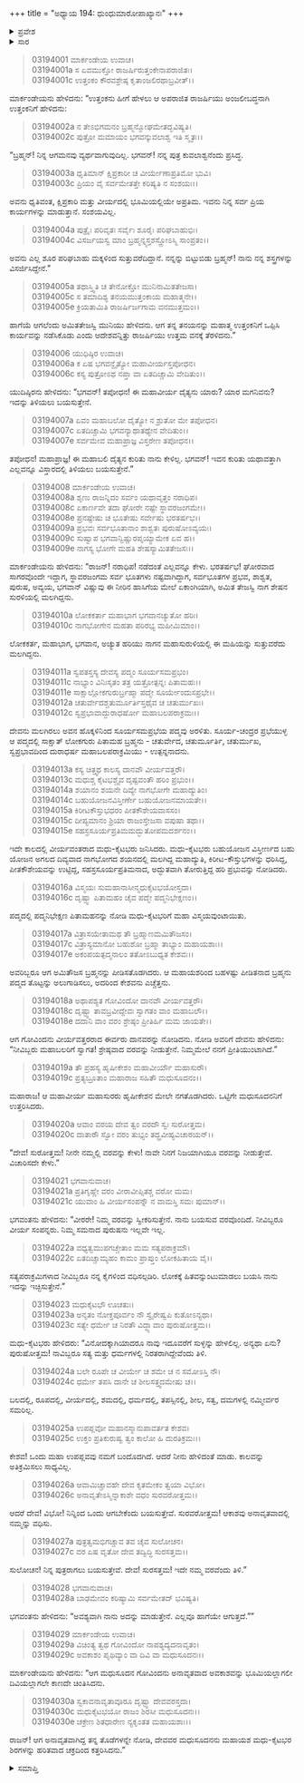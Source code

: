 +++
title = "ಅಧ್ಯಾಯ 194: ಧುಂಧುಮಾರೋಪಾಖ್ಯಾನಃ"
+++

<details><summary>ಪ್ರವೇಶ</summary>


।।   ಓಂ ಓಂ ನಮೋ ನಾರಾಯಣಾಯ।।   ಶ್ರೀ ವೇದವ್ಯಾಸಾಯ ನಮಃ ।।

ಶ್ರೀ ಕೃಷ್ಣದ್ವೈಪಾಯನ ವೇದವ್ಯಾಸ ವಿರಚಿತ  

**ಶ್ರೀ ಮಹಾಭಾರತ**

**ಆರಣ್ಯಕ ಪರ್ವ**

**ಮಾರ್ಕಂಡೇಯಸಮಸ್ಯಾ ಪರ್ವ**

**ಅಧ್ಯಾಯ 194**

</details>


<details><summary>ಸಾರ</summary>

ಆ ಕಾರ್ಯವನ್ನು ತನ್ನ ಮಗ ಕುವಲಾಶ್ವನು ಮಾಡುತ್ತಾನೆಂದು ಹೇಳಿ ಬೃಹದಶ್ವನು ತೆರಳಿದುದು (1-5). ಯುಧಿಷ್ಠಿರನು ಧುಂಧುವಿನ ಕುರಿತು ಕೇಳಲು ಮಾರ್ಕಂಡೇಯನು ಮಧು-ಕೈಟಭರು ವಿಷ್ಣುವಿನಿಂದ ವಧಿಸಲ್ಪಟ್ಟಿದುದನ್ನು ವರ್ಣಿಸಿದುದು (6-30).

</details>


> 03194001 ಮಾರ್ಕಂಡೇಯ ಉವಾಚ।   
03194001a ಸ ಏವಮುಕ್ತೋ ರಾಜರ್ಷಿರುತ್ತಂಕೇನಾಪರಾಜಿತಃ।  
03194001c ಉತ್ತಂಕಂ ಕೌರವಶ್ರೇಷ್ಠ ಕೃತಾಂಜಲಿರಥಾಬ್ರವೀತ್।।

ಮಾರ್ಕಂಡೇಯನು ಹೇಳಿದನು: “ಉತ್ತಂಕನು ಹೀಗೆ ಹೇಳಲು ಆ ಅಪರಾಜಿತ ರಾಜರ್ಷಿಯು ಅಂಜಲೀಬದ್ಧನಾಗಿ ಉತ್ತಂಕನಿಗೆ ಹೇಳಿದನು:

> 03194002a ನ ತೇಽಭಿಗಮನಂ ಬ್ರಹ್ಮನ್ಮೋಘಮೇತದ್ಭವಿಷ್ಯತಿ।  
03194002c ಪುತ್ರೋ ಮಮಾಯಂ ಭಗವನ್ಕುವಲಾಶ್ವ ಇತಿ ಸ್ಮೃತಃ।।

“ಬ್ರಹ್ಮನ್! ನಿನ್ನ ಆಗಮನವು ವ್ಯರ್ಥವಾಗುವುದಿಲ್ಲ. ಭಗವನ್! ನನ್ನ ಪುತ್ರ ಕುವಲಾಶ್ವನೆಂದು ಪ್ರಸಿದ್ಧ.

> 03194003a ಧೃತಿಮಾನ್ ಕ್ಷಿಪ್ರಕಾರೀ ಚ ವೀರ್ಯೇಣಾಪ್ರತಿಮೋ ಭುವಿ।  
03194003c ಪ್ರಿಯಂ ವೈ ಸರ್ವಮೇತತ್ತೇ ಕರಿಷ್ಯತಿ ನ ಸಂಶಯಃ।।

ಅವನು ಧೃತಿವಂತ, ಕ್ಷಿಪ್ರಕಾರಿ ಮತ್ತು ವೀರ್ಯದಲ್ಲಿ ಭೂಮಿಯಲ್ಲಿಯೇ ಅಪ್ರತಿಮ. ಇವನು ನಿನ್ನ ಸರ್ವ ಪ್ರಿಯ ಕಾರ್ಯಗಳನ್ನು ಮಾಡುತ್ತಾನೆ. ಸಂಶಯವಿಲ್ಲ.

> 03194004a ಪುತ್ರೈಃ ಪರಿವೃತಃ ಸರ್ವೈಃ ಶೂರೈಃ ಪರಿಘಬಾಹುಭಿಃ।  
03194004c ವಿಸರ್ಜಯಸ್ವ ಮಾಂ ಬ್ರಹ್ಮನ್ನ್ಯಸ್ತಶಸ್ತ್ರೋಽಸ್ಮಿ ಸಾಂಪ್ರತಂ।।

ಅವನು ಎಲ್ಲ ಶೂರ ಪರಿಘಬಾಹು ಮಕ್ಕಳಿಂದ ಸುತ್ತುವರೆದಿದ್ದಾನೆ. ನನ್ನನ್ನು ಬಿಟ್ಟುಬಿಡು ಬ್ರಹ್ಮನ್! ನಾನು ನನ್ನ ಶಸ್ತ್ರಗಳನ್ನು ವಿಸರ್ಜಿಸಿದ್ದೇನೆ.”

> 03194005a ತಥಾಸ್ತ್ವಿತಿ ಚ ತೇನೋಕ್ತೋ ಮುನಿನಾಮಿತತೇಜಸಾ।   
03194005c ಸ ತಮಾದಿಶ್ಯ ತನಯಮುತ್ತಂಕಾಯ ಮಹಾತ್ಮನೇ।।  
03194005e ಕ್ರಿಯತಾಮಿತಿ ರಾಜರ್ಷಿರ್ಜಗಾಮ ವನಮುತ್ತಮಂ।।

ಹಾಗೆಯೆ ಆಗಲೆಂದು ಅಮಿತತೇಜಸ್ವಿ ಮುನಿಯು ಹೇಳಿದನು. ಆಗ ತನ್ನ ತನಯನನ್ನು ಮಹಾತ್ಮ ಉತ್ತಂಕನಿಗೆ ಒಪ್ಪಿಸಿ ಕಾರ್ಯವನ್ನು ನಡೆಸಿಕೊಡು ಎಂದು ಆದೇಶವನ್ನಿತ್ತು ರಾಜರ್ಷಿಯು ಉತ್ತಮ ವನಕ್ಕೆ ತೆರಳಿದನು.”

> 03194006 ಯುಧಿಷ್ಠಿರ ಉವಾಚ।  
03194006a ಕ ಏಷ ಭಗವನ್ದೈತ್ಯೋ ಮಹಾವೀರ್ಯಸ್ತಪೋಧನ।  
03194006c ಕಸ್ಯ ಪುತ್ರೋಽಥ ನಪ್ತಾ ವಾ ಏತದಿಚ್ಚಾಮಿ ವೇದಿತುಂ।।

ಯುದಿಷ್ಠಿರನು ಹೇಳಿದನು: “ಭಗವನ್! ತಪೋಧನ! ಈ ಮಹಾವೀರ್ಯ ದೈತ್ಯನು ಯಾರು? ಯಾರ ಮಗನಿವನು? ಇದನ್ನು ತಿಳಿಯಲು ಬಯಸುತ್ತೇನೆ.

> 03194007a ಏವಂ ಮಹಾಬಲೋ ದೈತ್ಯೋ ನ ಶ್ರುತೋ ಮೇ ತಪೋಧನ।  
03194007c ಏತದಿಚ್ಚಾಮಿ ಭಗವನ್ಯಾಥಾತಥ್ಯೇನ ವೇದಿತುಂ।।  
03194007e ಸರ್ವಮೇವ ಮಹಾಪ್ರಾಜ್ಞ ವಿಸ್ತರೇಣ ತಪೋಧನ।।

ತಪೋಧನ! ಮಹಾಪ್ರಾಜ್ಞ! ಈ ಮಹಾಬಲಿ ದೈತ್ಯನ ಕುರಿತು ನಾನು ಕೇಳಿಲ್ಲ. ಭಗವನ್! ಇವನ ಕುರಿತು ಯಥಾವತ್ತಾಗಿ ಎಲ್ಲವನ್ನೂ ವಿಸ್ತಾರದಲ್ಲಿ ತಿಳಿಯಲು ಬಯಸುತ್ತೇನೆ.”

> 03194008 ಮಾರ್ಕಂಡೇಯ ಉವಾಚ।  
03194008a ಶೃಣು ರಾಜನ್ನಿದಂ ಸರ್ವಂ ಯಥಾವೃತ್ತಂ ನರಾಧಿಪ।   
03194008c ಏಕಾರ್ಣವೇ ತದಾ ಘೋರೇ ನಷ್ಟೇ ಸ್ಥಾವರಜಂಗಮೇ।।  
03194008e ಪ್ರನಷ್ಟೇಷು ಚ ಭೂತೇಷು ಸರ್ವೇಷು ಭರತರ್ಷಭ।।  
03194009a ಪ್ರಭವಃ ಸರ್ವಭೂತಾನಾಂ ಶಾಶ್ವತಃ ಪುರುಷೋಽವ್ಯಯಃ।   
03194009c ಸುಷ್ವಾಪ ಭಗವಾನ್ವಿಷ್ಣುರಪ್ಶಯ್ಯಾಮೇಕ ಏವ ಹ।।  
03194009e ನಾಗಸ್ಯ ಭೋಗೇ ಮಹತಿ ಶೇಷಸ್ಯಾಮಿತತೇಜಸಃ।।

ಮಾರ್ಕಂಡೇಯನು ಹೇಳಿದನು: “ರಾಜನ್! ನರಾಧಿಪ! ನಡೆದಂತೆ ಎಲ್ಲವನ್ನೂ ಕೇಳು. ಭರತರ್ಷಭ! ಘೋರವಾದ ಸಾಗರವೊಂದೇ ಇದ್ದಾಗ, ಸ್ಥಾವರಜಂಗಮ ಸರ್ವ ಭೂತಗಳು ನಷ್ಟವಾಗಿದ್ದಾಗ, ಸರ್ವಭೂತಗಳ ಪ್ರಭವ, ಶಾಶ್ವತ, ಪುರುಷ, ಅವ್ಯಯ, ಭಗವಾನ್ ವಿಷ್ಣುವು ಈ ನೀರಿನ ಹಾಸಿಗೆಯ ಮೇಲೆ ಏಕಾಂಗಿಯಾಗಿ, ಅಮಿತ ತೇಜಸ್ವಿ ನಾಗ ಶೇಷನ ಸುರಳಿಯಲ್ಲಿ ಮಲಗಿದ್ದನು.

> 03194010a ಲೋಕಕರ್ತಾ ಮಹಾಭಾಗ ಭಗವಾನಚ್ಯುತೋ ಹರಿಃ।   
03194010c ನಾಗಭೋಗೇನ ಮಹತಾ ಪರಿರಭ್ಯ ಮಹೀಮಿಮಾಂ।।

ಲೋಕಕರ್ತ, ಮಹಾಭಾಗ, ಭಗವಾನ, ಅಚ್ಯುತ ಹರಿಯು ನಾಗನ ಮಹಾಸುರುಳಿಯಲ್ಲಿ ಈ ಮಹಿಯನ್ನು ಸುತ್ತುವರೆದು ಮಲಗಿದ್ದನು.

> 03194011a ಸ್ವಪತಸ್ತಸ್ಯ ದೇವಸ್ಯ ಪದ್ಮಂ ಸೂರ್ಯಸಮಪ್ರಭಂ।  
03194011c ನಾಭ್ಯಾಂ ವಿನಿಃಸೃತಂ ತತ್ರ ಯತ್ರೋತ್ಪನ್ನಃ ಪಿತಾಮಹಃ।।  
03194011e ಸಾಕ್ಷಾಲ್ಲೋಕಗುರುರ್ಬ್ರಹ್ಮಾ ಪದ್ಮೇ ಸೂರ್ಯೇಂದುಸಪ್ರಭೇ।।  
03194012a ಚತುರ್ವೇದಶ್ಚತುರ್ಮೂರ್ತಿಸ್ತಥೈವ ಚ ಚತುರ್ಮುಖಃ।  
03194012c ಸ್ವಪ್ರಭಾವಾದ್ದುರಾಧರ್ಷೋ ಮಹಾಬಲಪರಾಕ್ರಮಃ।।

ದೇವನು ಮಲಗಿರಲು ಅವನ ಹೊಕ್ಕಳಿನಿಂದ ಸೂರ್ಯಸಮಪ್ರಭೆಯ ಪದ್ಮವು ಅರಳಿತು. ಸೂರ್ಯ-ಚಂದ್ರರ ಪ್ರಭೆಯುಳ್ಳ ಆ ಪದ್ಮದಲ್ಲಿ ಸಾಕ್ಷಾತ್ ಲೋಕಗುರು ಪಿತಾಮಹ ಬ್ರಹ್ಮನು - ಚತುರ್ವೇದ,  ಚತುರ್ಮೂರ್ತಿ, ಚತುರ್ಮುಖ, ಸ್ವಪ್ರಭಾವದಿಂದ ದುರಾಧರ್ಷ ಮಹಾಬಲಪರಾಕ್ರಮಿಯು - ಉತ್ಪನ್ನನಾದನು.

> 03194013a ಕಸ್ಯ ಚಿತ್ತ್ವಥ ಕಾಲಸ್ಯ ದಾನವೌ ವೀರ್ಯವತ್ತರೌ।  
03194013c ಮಧುಶ್ಚ ಕೈಟಭಶ್ಚೈವ ದೃಷ್ಟವಂತೌ ಹರಿಂ ಪ್ರಭುಂ।।  
03194014a ಶಯಾನಂ ಶಯನೇ ದಿವ್ಯೇ ನಾಗಭೋಗೇ ಮಹಾದ್ಯುತಿಂ।  
03194014c ಬಹುಯೋಜನವಿಸ್ತೀರ್ಣೇ ಬಹುಯೋಜನಮಾಯತೇ।।   
03194015a ಕಿರೀಟಕೌಸ್ತುಭಧರಂ ಪೀತಕೌಶೇಯವಾಸಸಂ।  
03194015c ದೀಪ್ಯಮಾನಂ ಶ್ರಿಯಾ ರಾಜಂಸ್ತೇಜಸಾ ವಪುಷಾ ತಥಾ।।  
03194015e ಸಹಸ್ರಸೂರ್ಯಪ್ರತಿಮಮದ್ಭುತೋಪಮದರ್ಶನಂ।।

ಇದೇ ಕಾಲದಲ್ಲಿ ವೀರ್ಯವಂತರಾದ ಮಧು-ಕೈಟಭರು ಜನಿಸಿದರು. ಮಧು-ಕೈಟಭರು ಬಹುಯೋಜನ ವಿಸ್ತೀರ್ಣದ ಬಹು ಯೋಜನ ಅಗಲದ ದಿವ್ಯವಾದ ನಾಗಭೋಗದ ಶಯನದಲ್ಲಿ ಮಲಗಿದ್ದ ಮಹಾದ್ಯುತಿ, ಕಿರೀಟ-ಕೌಸ್ತುಭಗಳನ್ನು ಧರಿಸಿದ್ದ, ಪೀತಕೌಶೇಯವನ್ನು ಉಟ್ಟಿದ್ದ, ಸಹಸ್ರಸೂರ್ಯಪ್ರತಿಮನಾದ, ಅದ್ಭುತವಾಗಿ ತೋರುತ್ತಿದ್ದ ಹರಿ ಪ್ರಭುವನ್ನು ನೋಡಿದರು.

> 03194016a ವಿಸ್ಮಯಃ ಸುಮಹಾನಾಸೀನ್ಮಧುಕೈಟಭಯೋಸ್ತದಾ।  
03194016c ದೃಷ್ಟ್ವಾ ಪಿತಾಮಹಂ ಚೈವ ಪದ್ಮೇ ಪದ್ಮನಿಭೇಕ್ಷಣಂ।।

ಪದ್ಮದಲ್ಲಿ ಪದ್ಮನಿಭೇಕ್ಷಣ ಪಿತಾಮಹನನ್ನು ನೋಡಿ ಮಧು-ಕೈಟಭರಿಗೆ ಮಹಾ ವಿಸ್ಮಯವುಂಟಾಯಿತು.

> 03194017a ವಿತ್ರಾಸಯೇತಾಮಥ ತೌ ಬ್ರಹ್ಮಾಣಮಮಿತೌಜಸಂ।  
03194017c ವಿತ್ರಾಸ್ಯಮಾನೋ ಬಹುಶೋ ಬ್ರಹ್ಮಾ ತಾಭ್ಯಾಂ ಮಹಾಯಶಾಃ।।  
03194017e ಅಕಂಪಯತ್ಪದ್ಮನಾಲಂ ತತೋಽಬುಧ್ಯತ ಕೇಶವಃ।।

ಅವರಿಬ್ಬರೂ ಆಗ ಅಮಿತೌಜಸ ಬ್ರಹ್ಮನನ್ನು ಪೀಡಿಸತೊಡಗಿದರು. ಆ ಮಹಾಯಶರಿಂದ ಬಹಳಷ್ಟು ಪೀಡಿತನಾದ ಬ್ರಹ್ಮನು ಪದ್ಮದ ತೊಟ್ಟನ್ನು ಅಲುಗಾಡಿಸಲು, ಅದರಿಂದ ಕೇಶವನು ಎಚ್ಚೆತ್ತನು.

> 03194018a ಅಥಾಪಶ್ಯತ ಗೋವಿಂದೋ ದಾನವೌ ವೀರ್ಯವತ್ತರೌ।  
03194018c ದೃಷ್ಟ್ವಾ ತಾವಬ್ರವೀದ್ದೇವಃ ಸ್ವಾಗತಂ ವಾಂ ಮಹಾಬಲೌ।।  
03194018e ದದಾನಿ ವಾಂ ವರಂ ಶ್ರೇಷ್ಠಂ ಪ್ರೀತಿರ್ಹಿ ಮಮ ಜಾಯತೇ।।

ಆಗ ಗೋವಿಂದನು ವೀರ್ಯವತ್ತರರಾದ ಈರ್ವರು ದಾನವರನ್ನು ನೋಡಿದನು. ನೋಡಿ ಅವರಿಗೆ ದೇವನು ಹೇಳಿದನು: “ನೀವಿಬ್ಬರು ಮಹಾಬಲರಿಗೆ ಸ್ವಾಗತ! ಶ್ರೇಷ್ಠವಾದ ವರವನ್ನು ನೀಡುತ್ತೇನೆ. ನಿಮ್ಮಮೇಲೆ ನನಗೆ ಪ್ರೀತಿಯುಂಟಾಗಿದೆ.”

> 03194019a ತೌ ಪ್ರಹಸ್ಯ ಹೃಷೀಕೇಶಂ ಮಹಾವೀರ್ಯೌ ಮಹಾಸುರೌ।   
03194019c ಪ್ರತ್ಯಬ್ರೂತಾಂ ಮಹಾರಾಜ ಸಹಿತೌ ಮಧುಸೂದನಂ।।

ಮಹಾರಾಜ! ಆ ಮಹಾವೀರ್ಯ ಮಹಾಸುರರು ಹೃಷೀಕೇಶನ ಮೇಲೇ ನಗತೊಡಗಿದರು. ಒಟ್ಟಿಗೇ ಮಧುಸೂದನನಿಗೆ ಉತ್ತರಿಸಿದರು.

> 03194020a ಆವಾಂ ವರಯ ದೇವ ತ್ವಂ ವರದೌ ಸ್ವಃ ಸುರೋತ್ತಮ।  
03194020c ದಾತಾರೌ ಸ್ವೋ ವರಂ ತುಭ್ಯಂ ತದ್ಬ್ರವೀಹ್ಯವಿಚಾರಯನ್।।

“ದೇವ! ಸುರೋತ್ತಮ! ನೀನೇ ನಮ್ಮಲ್ಲಿ ವರವನ್ನು ಕೇಳು! ನಾವೇ ನಿನಗೆ ನಿಜಯಾಗಿಯೂ ವರವನ್ನು ನೀಡುತ್ತೇವೆ. ವಿಚಾರಿಸದೇ ಕೇಳು.”

> 03194021 ಭಗವಾನುವಾಚ।  
03194021a ಪ್ರತಿಗೃಹ್ಣೇ ವರಂ ವೀರಾವೀಪ್ಸಿತಶ್ಚ ವರೋ ಮಮ।   
03194021c ಯುವಾಂ ಹಿ ವೀರ್ಯಸಂಪನ್ನೌ ನ ವಾಮಸ್ತಿ ಸಮಃ ಪುಮಾನ್।।

ಭಗವಂತನು ಹೇಳಿದನು: “ವೀರರೇ! ನಿಮ್ಮ ವರವನ್ನು ಸ್ವೀಕರಿಸುತ್ತೇನೆ. ನಾನು ಬಯಸುವ ವರವೊಂದಿದೆ. ನೀವಿಬ್ಬರೂ ವೀರ್ಯ ಸಂಪನ್ನರು. ನಿಮ್ಮ ಸಮನಾದ ಪುರುಷನು ಇಲ್ಲವೇ ಇಲ್ಲ.

> 03194022a ವಧ್ಯತ್ವಮುಪಗಚ್ಚೇತಾಂ ಮಮ ಸತ್ಯಪರಾಕ್ರಮೌ।  
03194022c ಏತದಿಚ್ಚಾಮ್ಯಹಂ ಕಾಮಂ ಪ್ರಾಪ್ತುಂ ಲೋಕಹಿತಾಯ ವೈ।।

ಸತ್ಯಪರಾಕ್ರಮಿಗಳಾದ ನೀವಿಬ್ಬರೂ ನನ್ನ ಕೈಗಳಿಂದ ವಧಿಸಲ್ಪಡಿರಿ. ಲೋಕಕ್ಕೆ ಹಿತವನ್ನುಂಟುಮಾಡಲು ಬಯಸಿ ನಾನು ಇದನ್ನು ಇಚ್ಛಿಸುತ್ತೇನೆ.”

> 03194023 ಮಧುಕೈಟಭೌ ಊಚತುಃ।  
03194023a ಅನೃತಂ ನೋಕ್ತಪೂರ್ವಂ ನೌ ಸ್ವೈರೇಷ್ವಪಿ ಕುತೋಽನ್ಯಥಾ।  
03194023c ಸತ್ಯೇ ಧರ್ಮೇ ಚ ನಿರತೌ ವಿದ್ಧ್ಯಾವಾಂ ಪುರುಷೋತ್ತಮ।।

ಮಧು-ಕೈಟಭರು ಹೇಳಿದರು: “ವಿನೋದಕ್ಕಾಗಿಯಾದರೂ ನಾವು ಇದೂವರೆಗೆ ಸುಳ್ಳನ್ನು ಹೇಳಲಿಲ್ಲ. ಅನ್ಯಥಾ ಏನು? ಪುರುಷೋತ್ತಮ! ನಾವಿಬ್ಬರೂ ಸತ್ಯ ಮತ್ತು ಧರ್ಮಗಳಲ್ಲಿ ನಿರತರಾಗಿದ್ದೇವೆಂದು ತಿಳಿ.

> 03194024a ಬಲೇ ರೂಪೇ ಚ ವೀರ್ಯೇ ಚ ಶಮೇ ಚ ನ ಸಮೋಽಸ್ತಿ ನೌ।  
03194024c ಧರ್ಮೇ ತಪಸಿ ದಾನೇ ಚ ಶೀಲಸತ್ತ್ವದಮೇಷು ಚ।।

ಬಲದಲ್ಲಿ, ರೂಪದಲ್ಲಿ, ವೀರ್ಯದಲ್ಲಿ, ಶಮದಲ್ಲಿ, ಧರ್ಮದಲ್ಲಿ, ತಪಸ್ಸಿನಲ್ಲಿ, ಶೀಲ, ಸತ್ವ, ದಮಗಳಲ್ಲಿ ನಮ್ಮೀರ್ವರ ಸಮರಿಲ್ಲ.

> 03194025a ಉಪಪ್ಲವೋ ಮಹಾನಸ್ಮಾನುಪಾವರ್ತತ ಕೇಶವ।  
03194025c ಉಕ್ತಂ ಪ್ರತಿಕುರುಷ್ವ ತ್ವಂ ಕಾಲೋ ಹಿ ದುರತಿಕ್ರಮಃ।।

ಕೇಶವ! ಒಂದು ಮಹಾ ಉಪಪ್ಲವವು ನಮಗೆ ಬಂದೊದಗಿದೆ. ಆದರೆ ನೀನು ಹೇಳಿದಂತೆ ಮಾಡು. ಕಾಲವನ್ನು ಅತಿಕ್ರಮಿಸಲು ಸಾಧ್ಯವಿಲ್ಲ.

> 03194026a ಆವಾಮಿಚ್ಚಾವಹೇ ದೇವ ಕೃತಮೇಕಂ ತ್ವಯಾ ವಿಭೋ।  
03194026c ಅನಾವೃತೇಽಸ್ಮಿನ್ನಾಕಾಶೇ ವಧಂ ಸುರವರೋತ್ತಮ।।

ಆದರೆ ದೇವ! ವಿಭೋ! ನಿನ್ನಿಂದ ಒಂದು ಆಗಬೇಕೆಂದು ಬಯಸುತ್ತೇವೆ. ಸುರವರೋತ್ತಮ! ಆಕಾಶವು ಅನಾವೃತವಾದಲ್ಲಿ ನಮ್ಮನ್ನು ವಧಿಸು.

> 03194027a ಪುತ್ರತ್ವಮಭಿಗಚ್ಚಾವ ತವ ಚೈವ ಸುಲೋಚನ।  
03194027c ವರ ಏಷ ವೃತೋ ದೇವ ತದ್ವಿದ್ಧಿ ಸುರಸತ್ತಮ।।

ಸುಲೋಚನ! ನಿನ್ನ ಪುತ್ರರಾಗಲು ಬಯಸುತ್ತೇವೆ. ದೇವ! ಸುರಸತ್ತಮ! ಇದೇ ನಮ್ಮ ವರವೆಂದು ತಿಳಿ.”

> 03194028 ಭಗವಾನುವಾಚ।  
03194028a ಬಾಢಮೇವಂ ಕರಿಷ್ಯಾಮಿ ಸರ್ವಮೇತದ್ ಭವಿಷ್ಯತಿ।

ಭಗವಂತನು ಹೇಳಿದನು: “ಅವಶ್ಯವಾಗಿ ನಾನು ಅದನ್ನು ಮಾಡುತ್ತೇನೆ. ಎಲ್ಲವೂ ಹಾಗೆಯೇ ಆಗುತ್ತದೆ.””

> 03194029 ಮಾರ್ಕಂಡೇಯ ಉವಾಚ।  
03194029a ವಿಚಿಂತ್ಯ ತ್ವಥ ಗೋವಿಂದೋ ನಾಪಶ್ಯದ್ಯದನಾವೃತಂ।   
03194029c ಅವಕಾಶಂ ಪೃಥಿವ್ಯಾಂ ವಾ ದಿವಿ ವಾ ಮಧುಸೂದನಃ।।

ಮಾರ್ಕಂಡೇಯನು ಹೇಳಿದನು: “ಆಗ ಮಧುಸೂದನ ಗೋವಿಂದನು ಅನಾವೃತವಾದ ಅವಕಾಶವನ್ನು ಭೂಮಿಯಲ್ಲಾಗಲೀ  ದಿವಿಯಲ್ಲಾಗಲೇ ಕಾಣದೇ ಚಿಂತಿಸಿದನು.

> 03194030a ಸ್ವಕಾವನಾವೃತಾವೂರೂ ದೃಷ್ಟ್ವಾ ದೇವವರಸ್ತದಾ।  
03194030c ಮಧುಕೈಟಭಯೋ ರಾಜಂ ಶಿರಸೀ ಮಧುಸೂದನಃ।।   
03194030e ಚಕ್ರೇಣ ಶಿತಧಾರೇಣ ನ್ಯಕೃಂತತ ಮಹಾಯಶಾಃ।।

ರಾಜನ್! ಆಗ ಅನಾವೃತವಾಗಿದ್ದ ತನ್ನ ತೊಡೆಗಳನ್ನೇ ನೋಡಿ, ದೇವವರ ಮಧುಸೂದನನು ಮಹಾಯಶ ಮಧು-ಕೈಟಭರ ಶಿರಗಳನ್ನು ಹರಿತವಾದ ಚಕ್ರದಿಂದ ಕತ್ತರಿಸಿದನು.”

<details><summary>ಸಮಾಪ್ತಿ</summary>


ಇತಿ ಶ್ರೀ ಮಹಾಭಾರತೇ ಆರಣ್ಯಕಪರ್ವಣಿ ಮಾರ್ಕಂಡೇಯಸಮಸ್ಯಾಪರ್ವಣಿ ಧುಂಧುಮಾರೋಪಾಖ್ಯಾನೇ ಚತುರ್ನವತ್ಯಧಿಕಶತತಮೋಽಧ್ಯಾಯ:।  
ಇದು ಮಹಾಭಾರತದ ಆರಣ್ಯಕಪರ್ವದಲ್ಲಿ ಮಾರ್ಕಂಡೇಯಸಮಸ್ಯಾಪರ್ವದಲ್ಲಿ ಧುಂಧುಮಾರೋಪಾಖ್ಯಾನದಲ್ಲಿ ನೂರಾತೊಂಭತ್ನಾಲ್ಕನೆಯ ಅಧ್ಯಾಯವು.



</details>
